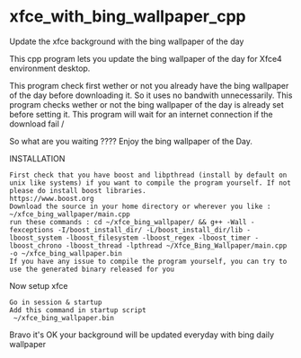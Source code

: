 # xfce_with_bing_wallpaper_cpp
Update the xfce background with the bing wallpaper of the day

This cpp program lets you update the bing wallpaper of the day for Xfce4 environment desktop.

This program check first wether or not you already have the bing wallpaper of the day before downloading it. So it uses no bandwith unnecessarily.
This program checks wether or not the bing wallpaper of the day is already set before setting it.
This program will wait for an internet connection if the download fail / 

So what are you waiting ???? Enjoy the bing wallpaper of the Day.

INSTALLATION

    First check that you have boost and libpthread (install by default on unix like systems) if you want to compile the program yourself. If not please do install boost libraries.
    https://www.boost.org
    Download the source in your home directory or wherever you like : ~/xfce_bing_wallpaper/main.cpp
    run these commands : cd ~/xfce_bing_wallpaper/ && g++ -Wall -fexceptions -I/boost_install_dir/ -L/boost_install_dir/lib -lboost_system -lboost_filesystem -lboost_regex -lboost_timer -lboost_chrono -lboost_thread -lpthread ~/Xfce_Bing_Wallpaper/main.cpp -o ~/xfce_bing_wallpaper.bin 
    If you have any issue to compile the program yourself, you can try to use the generated binary released for you

Now setup xfce

    Go in session & startup 
    Add this command in startup script 
     ~/xfce_bing_wallpaper.bin
    
Bravo it's OK your background will be updated everyday with bing daily wallpaper

